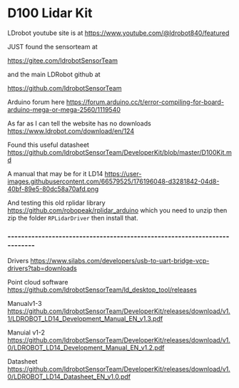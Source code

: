# D100 Lidar Kit


LDrobot youtube site is at   https://www.youtube.com/@ldrobot840/featured

JUST found the sensorteam at 


https://gitee.com/ldrobotSensorTeam



and the main LDRobot github at 

https://github.com/ldrobotSensorTeam



Arduino forum here   https://forum.arduino.cc/t/error-compiling-for-board-arduino-mega-or-mega-2560/1119540


As far as I can tell the website has no downloads   https://www.ldrobot.com/download/en/124

Found this useful datasheet   https://github.com/ldrobotSensorTeam/DeveloperKit/blob/master/D100Kit.md


A manual that may be for it LD14   https://user-images.githubusercontent.com/66579525/176196048-d3281842-04d8-40bf-89e5-80dc58a70afd.png

And testing this old rplidar library  https://github.com/robopeak/rplidar_arduino which you need to unzip then zip the folder ```RPLidarDriver``` then install that.


### -------------------------------------------------------------------------

Drivers   https://www.silabs.com/developers/usb-to-uart-bridge-vcp-drivers?tab=downloads

Point cloud software  https://github.com/ldrobotSensorTeam/ld_desktop_tool/releases


Manualv1-3   https://github.com/ldrobotSensorTeam/DeveloperKit/releases/download/v1.1/LDROBOT_LD14_Development_Manual_EN_v1.3.pdf

Manuial v1-2 https://github.com/ldrobotSensorTeam/DeveloperKit/releases/download/v1.0/LDROBOT_LD14_Development_Manual_EN_v1.2.pdf


Datasheet  https://github.com/ldrobotSensorTeam/DeveloperKit/releases/download/v1.0/LDROBOT_LD14_Datasheet_EN_v1.0.pdf






